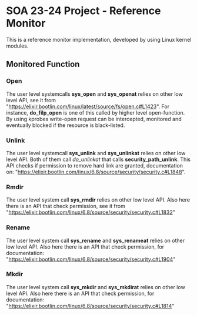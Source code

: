 # SOA 23-24 Project - Reference Monitor
This is a reference monitor implementation, developed by using Linux kernel modules. <br />

## Monitored Function
### Open
The user level systemcalls **sys_open** and **sys_openat** relies on other low level API, see it from "https://elixir.bootlin.com/linux/latest/source/fs/open.c#L1423". For instance, **do_filp_open** is one of this called by higher level open-function. By using kprobes write-open request can be intercepted, monitored and eventually blocked if the resource is black-listed. <br />
### Unlink
The user level systemcall **sys_unlink** and **sys_unlinkat** relies on other low level API. Both of them call *do_unlinkat* that calls **security_path_unlink**. This API checks if permission to remove hard link are granted, documentation on: "https://elixir.bootlin.com/linux/6.8/source/security/security.c#L1848". 
### Rmdir
The user level system call **sys_rmdir** relies on other low level API. Also here there is an API that check permission, see it from "https://elixir.bootlin.com/linux/6.8/source/security/security.c#L1832"
### Rename
The user level system call **sys_rename** and **sys_renameat** relies on other low level API. Also here there is an API that check permission, for documentation: "https://elixir.bootlin.com/linux/6.8/source/security/security.c#L1904"
### Mkdir
The user level system call **sys_mkdir** and **sys_mkdirat** relies on other low level API. Also here there is an API that check permission, for documentation: "https://elixir.bootlin.com/linux/6.8/source/security/security.c#L1814"